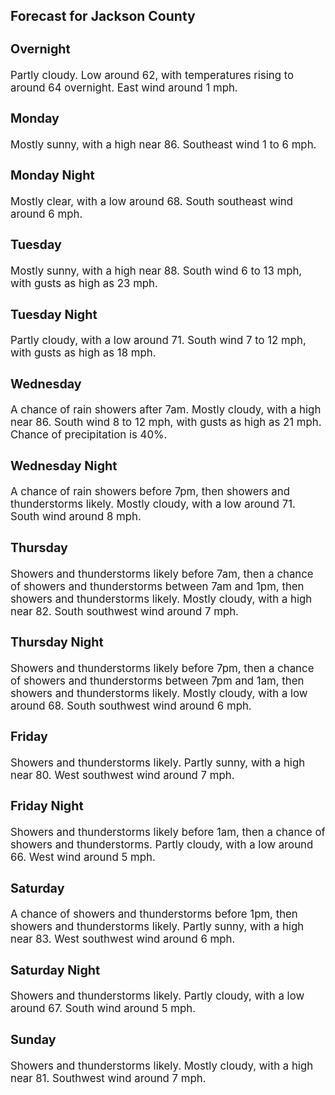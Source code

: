 <div>
   <h2>Forecast for Jackson County</h2>
   <p>
      <div style="font-size:120%">
         <h3>Overnight</h3>Partly cloudy. Low around 62, with temperatures rising to around 64 overnight. East wind around 1 mph.<br></div>
   </p>
   <p>
      <div style="font-size:120%">
         <h3>Monday</h3>Mostly sunny, with a high near 86. Southeast wind 1 to 6 mph.<br></div>
   </p>
   <p>
      <div style="font-size:120%">
         <h3>Monday Night</h3>Mostly clear, with a low around 68. South southeast wind around 6 mph.<br></div>
   </p>
   <p>
      <div style="font-size:120%">
         <h3>Tuesday</h3>Mostly sunny, with a high near 88. South wind 6 to 13 mph, with gusts as high as 23 mph.<br></div>
   </p>
   <p>
      <div style="font-size:120%">
         <h3>Tuesday Night</h3>Partly cloudy, with a low around 71. South wind 7 to 12 mph, with gusts as high as 18 mph.<br></div>
   </p>
   <p>
      <div style="font-size:120%">
         <h3>Wednesday</h3>A chance of rain showers after 7am. Mostly cloudy, with a high near 86. South wind 8 to 12 mph, with gusts as high as 21 mph.
         Chance of precipitation is 40%.<br></div>
   </p>
   <p>
      <div style="font-size:120%">
         <h3>Wednesday Night</h3>A chance of rain showers before 7pm, then showers and thunderstorms likely. Mostly cloudy, with a low around 71. South wind
         around 8 mph.<br></div>
   </p>
   <p>
      <div style="font-size:120%">
         <h3>Thursday</h3>Showers and thunderstorms likely before 7am, then a chance of showers and thunderstorms between 7am and 1pm, then showers
         and thunderstorms likely. Mostly cloudy, with a high near 82. South southwest wind around 7 mph.<br></div>
   </p>
   <p>
      <div style="font-size:120%">
         <h3>Thursday Night</h3>Showers and thunderstorms likely before 7pm, then a chance of showers and thunderstorms between 7pm and 1am, then showers
         and thunderstorms likely. Mostly cloudy, with a low around 68. South southwest wind around 6 mph.<br></div>
   </p>
   <p>
      <div style="font-size:120%">
         <h3>Friday</h3>Showers and thunderstorms likely. Partly sunny, with a high near 80. West southwest wind around 7 mph.<br></div>
   </p>
   <p>
      <div style="font-size:120%">
         <h3>Friday Night</h3>Showers and thunderstorms likely before 1am, then a chance of showers and thunderstorms. Partly cloudy, with a low around
         66. West wind around 5 mph.<br></div>
   </p>
   <p>
      <div style="font-size:120%">
         <h3>Saturday</h3>A chance of showers and thunderstorms before 1pm, then showers and thunderstorms likely. Partly sunny, with a high near 83.
         West southwest wind around 6 mph.<br></div>
   </p>
   <p>
      <div style="font-size:120%">
         <h3>Saturday Night</h3>Showers and thunderstorms likely. Partly cloudy, with a low around 67. South wind around 5 mph.<br></div>
   </p>
   <p>
      <div style="font-size:120%">
         <h3>Sunday</h3>Showers and thunderstorms likely. Mostly cloudy, with a high near 81. Southwest wind around 7 mph.<br></div>
   </p>
</div>
